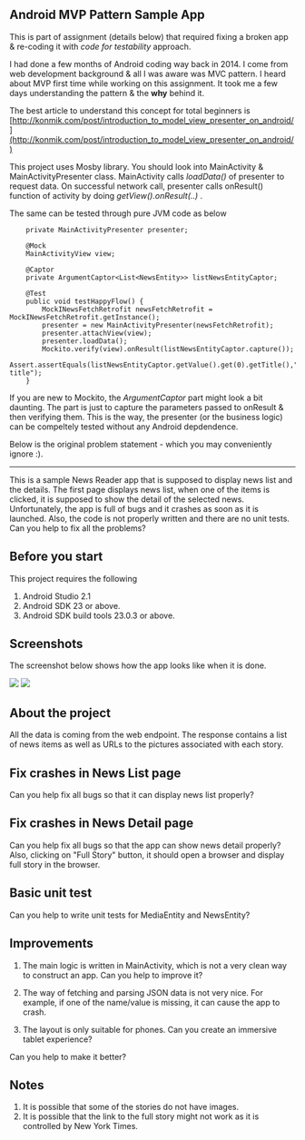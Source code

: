 ## Android MVP Pattern Sample App ###

This is part of assignment (details below) that required fixing a broken app & re-coding it with *code for testability* approach. 

I had done a few months of Android coding way back in 2014. I come from web development background & all I was aware was MVC pattern. I heard about MVP first time while working on this assignment. It took me a few days understanding the pattern & the **why** behind it. 

The best article to understand this concept for total beginners is [http://konmik.com/post/introduction_to_model_view_presenter_on_android/](http://konmik.com/post/introduction_to_model_view_presenter_on_android/)

This project uses Mosby library. You should look into MainActivity & MainActivityPresenter class. MainActivity calls *loadData()* of presenter to request data. On successful network call, presenter calls onResult() function of activity by doing *getView().onResult(..)* . 

The same can be tested through pure JVM code as below

```
    private MainActivityPresenter presenter;

    @Mock
    MainActivityView view;

    @Captor
    private ArgumentCaptor<List<NewsEntity>> listNewsEntityCaptor;

    @Test
    public void testHappyFlow() {
        MockINewsFetchRetrofit newsFetchRetrofit = MockINewsFetchRetrofit.getInstance();
        presenter = new MainActivityPresenter(newsFetchRetrofit);
        presenter.attachView(view);
        presenter.loadData();
        Mockito.verify(view).onResult(listNewsEntityCaptor.capture());
        Assert.assertEquals(listNewsEntityCaptor.getValue().get(0).getTitle(),"test title");
    }

```

If you are new to Mockito, the *ArgumentCaptor* part might look a bit daunting. The part is just to capture the parameters passed to onResult & then verifying them. This is the way, the presenter (or the business logic) can be compeltely tested without any Android depdendence. 

Below is the original problem statement - which you may conveniently ignore :).

------------

This is a sample News Reader app that is supposed to display news list and the details.
The first page displays news list, when one of the items is clicked, it is supposed to show the detail of the selected news.
Unfortunately, the app is full of bugs and it crashes as soon as it is launched.
Also, the code is not properly written and there are no unit tests.
Can you help to fix all the problems?

## Before you start
This project requires the following

1. Android Studio 2.1
2. Android SDK 23 or above.
3. Android SDK build tools 23.0.3 or above.

## Screenshots
The screenshot below shows how the app looks like when it is done.

![](http://i.imgur.com/GgEP7FM.jpg)
![](http://i.imgur.com/yAtzntJ.jpg)

## About the project
All the data is coming from the web endpoint.
The response contains a list of news items as well as URLs to the pictures associated with each story.

## Fix crashes in News List page
Can you help fix all bugs so that it can display news list properly?

## Fix crashes in News Detail page
Can you help fix all bugs so that the app can show news detail properly? Also, clicking on "Full Story" button, it should open a browser and display full story in the browser.

## Basic unit test
Can you help to write unit tests for MediaEntity and NewsEntity?

## Improvements
1. The main logic is written in MainActivity, which is not a very clean way to construct an app. Can you help to improve it?

2. The way of fetching and  parsing JSON data is not very nice. For example, if one of the name/value is missing, it
can cause the app to crash.

3. The layout is only suitable for phones. Can you create an immersive tablet experience?

Can you help to make it better?

## Notes
1. It is possible that some of the stories do not have images.
2. It is possible that the link to the full story might not work as it is controlled by New York Times.
